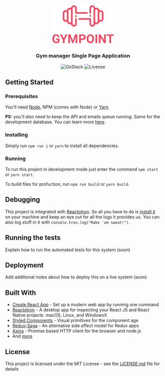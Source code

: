 <h1 align="center">
  <img alt="Gympoint" title="Gympoint" src=".github/logo.png" width="200px" />
</h1>

<h3 align="center">
  Gym manager Single Page Application
</h3>

<p align="center">
  <img alt="GoStack" src="https://img.shields.io/badge/GoStack-9.0-%2304D361">

  <img alt="License" src="https://img.shields.io/badge/license-MIT-%2304D361">
</p>

## Getting Started

### Prerequisites

You'll need [Node](https://nodejs.org), NPM (comes with Node) or [Yarn](https://yarnpkg.com).

**PS:** you'll also need to keep the API and emails queue running. Same for the development database. You can learn more [here](https://github.com/calaca/gympoint-api/blob/master/README.md).

### Installing

Simply run `npm run i` or `yarn` to install all dependencies.

### Running

To run this project in development mode just enter the command `npm start` or `yarn start`.

To build files for profuction, run `npm run build` or `yarn build`.

## Debugging

This project is integrated with [Reactotron](https://github.com/infinitered/reactotron). So all you have to do is [install it](https://github.com/infinitered/reactotron/blob/master/docs/installing.md) on your machine and keep an eye out for all the logs it provides us. You can also log stuff in it with `console.tron.log("Make 'em sweat!")`.

## Running the tests

Explain how to run the automated tests for this system (soon)

## Deployment

Add additional notes about how to deploy this on a live system (soon)

## Built With

* [Create React App](https://create-react-app.dev/) - Set up a modern web app by running one command
* [Reactotron](https://github.com/infinitered/reactotron) - A desktop app for inspecting your React JS and React Native projects. macOS, Linux, and WindowsX
* [Styled Components](https://www.styled-components.com/) - Visual primitives for the component age
* [Redux-Saga](https://redux-saga.js.org/) - An alternative side effect model for Redux apps
* [Axios](https://github.com/axios/axios) - Promise based HTTP client for the browser and node.js
* And [more](https://github.com/calaca/gympoint-web/blob/master/package.json)

## License

This project is licensed under the MIT License - see the [LICENSE.md](LICENSE.md) file for details
